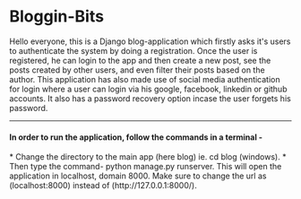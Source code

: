 # Bloggin-Bits
Hello everyone, this is a Django blog-application which firstly asks it's users to authenticate the system by doing a registration. Once the user is registered, he can login
to the app and then create a new post, see the posts created by other users, and even filter their posts based on the author. This application has also made use of social media
authentication for login where a user can login via his google, facebook, linkedin or github accounts. It also has a password recovery option incase the user forgets his
password.
<hr>

<h4>In order to run the application, follow the commands in a terminal - </h4>
* Change the directory to the main app (here blog) ie. cd blog (windows).
* Then type the command- python manage.py runserver. This will open the application in localhost, domain 8000. Make sure to change the url as (localhost:8000) instead of (http://127.0.0.1:8000/).

